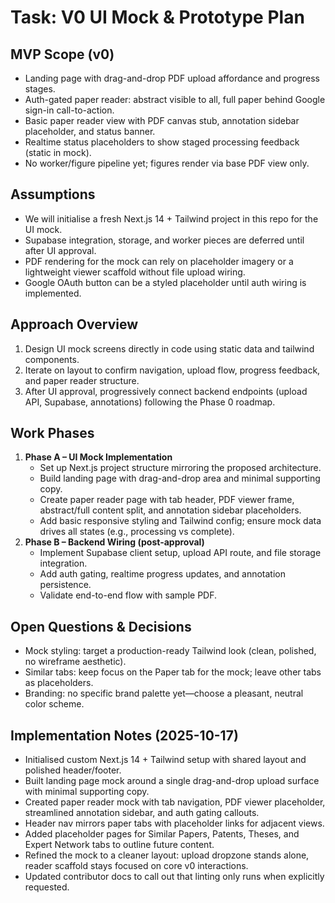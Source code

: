 # Task: V0 UI Mock & Prototype Plan

## MVP Scope (v0)
- Landing page with drag-and-drop PDF upload affordance and progress stages.
- Auth-gated paper reader: abstract visible to all, full paper behind Google sign-in call-to-action.
- Basic paper reader view with PDF canvas stub, annotation sidebar placeholder, and status banner.
- Realtime status placeholders to show staged processing feedback (static in mock).
- No worker/figure pipeline yet; figures render via base PDF view only.

## Assumptions
- We will initialise a fresh Next.js 14 + Tailwind project in this repo for the UI mock.
- Supabase integration, storage, and worker pieces are deferred until after UI approval.
- PDF rendering for the mock can rely on placeholder imagery or a lightweight viewer scaffold without file upload wiring.
- Google OAuth button can be a styled placeholder until auth wiring is implemented.

## Approach Overview
1. Design UI mock screens directly in code using static data and tailwind components.
2. Iterate on layout to confirm navigation, upload flow, progress feedback, and paper reader structure.
3. After UI approval, progressively connect backend endpoints (upload API, Supabase, annotations) following the Phase 0 roadmap.

## Work Phases
1. **Phase A – UI Mock Implementation**
   - Set up Next.js project structure mirroring the proposed architecture.
   - Build landing page with drag-and-drop area and minimal supporting copy.
   - Create paper reader page with tab header, PDF viewer frame, abstract/full content split, and annotation sidebar placeholders.
   - Add basic responsive styling and Tailwind config; ensure mock data drives all states (e.g., processing vs complete).
2. **Phase B – Backend Wiring (post-approval)**
   - Implement Supabase client setup, upload API route, and file storage integration.
   - Add auth gating, realtime progress updates, and annotation persistence.
   - Validate end-to-end flow with sample PDF.

## Open Questions & Decisions
- Mock styling: target a production-ready Tailwind look (clean, polished, no wireframe aesthetic).
- Similar tabs: keep focus on the Paper tab for the mock; leave other tabs as placeholders.
- Branding: no specific brand palette yet—choose a pleasant, neutral color scheme.

## Implementation Notes (2025-10-17)
- Initialised custom Next.js 14 + Tailwind setup with shared layout and polished header/footer.
- Built landing page mock around a single drag-and-drop upload surface with minimal supporting copy.
- Created paper reader mock with tab navigation, PDF viewer placeholder, streamlined annotation sidebar, and auth gating callouts.
- Header nav mirrors paper tabs with placeholder links for adjacent views.
- Added placeholder pages for Similar Papers, Patents, Theses, and Expert Network tabs to outline future content.
- Refined the mock to a cleaner layout: upload dropzone stands alone, reader scaffold stays focused on core v0 interactions.
- Updated contributor docs to call out that linting only runs when explicitly requested.
